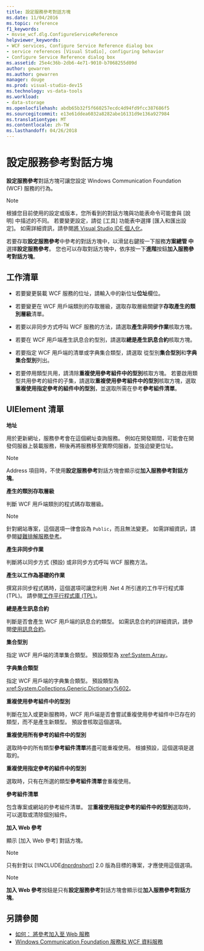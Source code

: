 ```yaml
---
title: 設定服務參考對話方塊
ms.date: 11/04/2016
ms.topic: reference
f1_keywords:
- msvse_wcf.dlg.ConfigureServiceReference
helpviewer_keywords:
- WCF services, Configure Service Reference dialog box
- service references [Visual Studio], configuring behavior
- Configure Service Reference dialog box
ms.assetid: 25e4c36b-2db6-4e71-9010-b7068255d09d
author: gewarren
ms.author: gewarren
manager: douge
ms.prod: visual-studio-dev15
ms.technology: vs-data-tools
ms.workload:
- data-storage
ms.openlocfilehash: abdb65b32f5f660257ecdc4d94fd9fcc387686f5
ms.sourcegitcommit: e13e61ddea6032a8282abe16131d9e136a927984
ms.translationtype: MT
ms.contentlocale: zh-TW
ms.lasthandoff: 04/26/2018
---
```

# <a name="configure-service-reference-dialog-box"></a>設定服務參考對話方塊

**設定服務參考**對話方塊可讓您設定 Windows Communication Foundation (WCF) 服務的行為。

> [!NOTE]
> 根據您目前使用的設定或版本，您所看到的對話方塊與功能表命令可能會與 [說明] 中描述的不同。 若要變更設定，請從 [工具] 功能表中選擇 [匯入和匯出設定]。 如需詳細資訊，請參閱[將 Visual Studio IDE 個人化](../ide/personalizing-the-visual-studio-ide.md)。

若要存取**設定服務參考**中參考的對話方塊中，以滑鼠右鍵按一下服務**方案總管 中**選擇**設定服務參考**。 您也可以存取對話方塊中，依序按一下**進階**按鈕**加入服務參考對話方塊**。

## <a name="task-list"></a>工作清單

- 若要變更裝載 WCF 服務的位址，請輸入中的新位址**位址**欄位。

- 若要變更在 WCF 用戶端類別的存取層級，選取存取層級關鍵字**存取產生的類別層級**清單。

- 若要以非同步方式呼叫 WCF 服務的方法，請選取**產生非同步作業**核取方塊。

- 若要在 WCF 用戶端產生訊息合約型別，請選取**總是產生訊息合約**核取方塊。

- 若要指定 WCF 用戶端的清單或字典集合類型，請選取 從型別**集合型別**和**字典集合型別**列出。

- 若要停用類型共用，請清除**重複使用參考組件中的型別**核取方塊。 若要啟用類型共用參考的組件的子集，請選取**重複使用參考組件中的型別**核取方塊，選取**重複使用指定參考的組件中的型別**，並選取所需在參考**參考組件清單**。

## <a name="uielement-list"></a>UIElement 清單

 **地址**

 用於更新網址，服務參考會在這個網址查詢服務。 例如在開發期間，可能會在開發伺服器上裝載服務，稍後再將服務移至實際伺服器，並強迫變更位址。

> [!NOTE]
> Address 項目時，不使用**設定服務參考**對話方塊會顯示從**加入服務參考對話方塊**。

 **產生的類別存取層級**

 判斷 WCF 用戶端類別的程式碼存取層級。

> [!NOTE]
> 針對網站專案，這個選項一律會設為 `Public`，而且無法變更。 如需詳細資訊，請參閱[疑難排解服務參考](../data-tools/troubleshooting-service-references.md)。

 **產生非同步作業**

 判斷將以同步方式 (預設) 或非同步方式呼叫 WCF 服務方法。

 **產生以工作為基礎的作業**

 撰寫非同步程式碼時，這個選項可讓您利用 .Net 4 所引進的工作平行程式庫 (TPL)。 請參閱[工作平行程式庫 (TPL)](/dotnet/standard/parallel-programming/task-parallel-library-tpl)。

 **總是產生訊息合約**

 判斷是否會產生 WCF 用戶端的訊息合約類型。 如需訊息合約的詳細資訊，請參閱[使用訊息合約](/dotnet/framework/wcf/feature-details/using-message-contracts)。

 **集合型別**

 指定 WCF 用戶端的清單集合類型。 預設類型為 <xref:System.Array>。

 **字典集合類型**

 指定 WCF 用戶端的字典集合類型。 預設類型為 <xref:System.Collections.Generic.Dictionary%602>。

 **重複使用參考組件中的型別**

 判斷在加入或更新服務時，WCF 用戶端是否會嘗試重複使用參考組件中已存在的類型，而不是產生新類型。 預設會核取這個選項。

 **重複使用所有參考的組件中的型別**

 選取時中的所有類型**參考組件清單**將盡可能重複使用。 根據預設，這個選項是選取的。

 **重複使用指定參考的組件中的型別**

 選取時，只有在所選的類型**參考組件清單**會重複使用。

 **參考組件清單**

 包含專案或網站的參考組件清單。 當**重複使用指定參考的組件中的型別**選取時，可以選取或清除個別組件。

 **加入 Web 參考**

 顯示 [加入 Web 參考] 對話方塊。

> [!NOTE]
> 只有針對以 [!INCLUDE[dnprdnshort](../code-quality/includes/dnprdnshort_md.md)] 2.0 版為目標的專案，才應使用這個選項。

> [!NOTE]
> **加入 Web 參考**按鈕是只有**設定服務參考**對話方塊會顯示從**加入服務參考對話方塊**。

## <a name="see-also"></a>另請參閱

- [如何： 將參考加入至 Web 服務](how-to-add-update-or-remove-a-wcf-data-service-reference.md)
- [Windows Communication Foundation 服務和 WCF 資料服務](../data-tools/configure-service-reference-dialog-box.md)